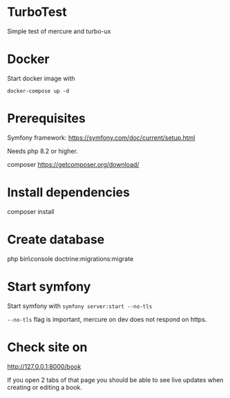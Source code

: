# TurboTest 

Simple test of mercure and turbo-ux

# Docker

Start docker image with 

`docker-compose up -d`

# Prerequisites

Symfony framework: https://symfony.com/doc/current/setup.html 

Needs php 8.2 or higher.

composer https://getcomposer.org/download/

# Install dependencies

composer install

# Create database

php bin\console doctrine:migrations:migrate

# Start symfony 

Start symfony with `symfony server:start --no-tls`

`--no-tls` flag is important, mercure on dev does not respond on https.

# Check site on 

http://127.0.0.1:8000/book 

If you open 2 tabs of that page you should be able to see live updates
when creating or editing a book. 